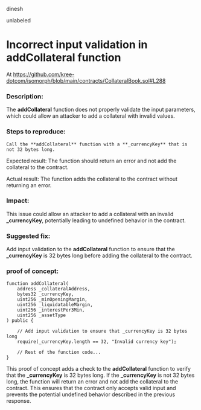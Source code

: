 dinesh

unlabeled

# Incorrect input validation in addCollateral function

At https://github.com/kree-dotcom/isomorph/blob/main/contracts/CollateralBook.sol#L288
### Description: 
The **addCollateral** function does not properly validate the input parameters, which could allow an attacker to add a collateral with invalid values.

### Steps to reproduce:

    Call the **addCollateral** function with a **_currencyKey** that is not 32 bytes long.

Expected result: The function should return an error and not add the collateral to the contract.

Actual result: The function adds the collateral to the contract without returning an error.

### Impact: 
This issue could allow an attacker to add a collateral with an invalid **_currencyKey**, potentially leading to undefined behavior in the contract.

### Suggested fix: 
Add input validation to the **addCollateral** function to ensure that the **_currencyKey** is 32 bytes long before adding the collateral to the contract.

### proof of concept:
```
function addCollateral(
    address _collateralAddress,
    bytes32 _currencyKey,
    uint256 _minOpeningMargin,
    uint256 _liquidatableMargin,
    uint256 _interestPer3Min,
    uint256 _assetType
) public {

    // Add input validation to ensure that _currencyKey is 32 bytes long
    require(_currencyKey.length == 32, "Invalid currency key");

    // Rest of the function code...
}
```
This proof of concept adds a check to the **addCollateral** function to verify that the **_currencyKey** is 32 bytes long. If the **_currencyKey** is not 32 bytes long, the function will return an error and not add the collateral to the contract. This ensures that the contract only accepts valid input and prevents the potential undefined behavior described in the previous response.